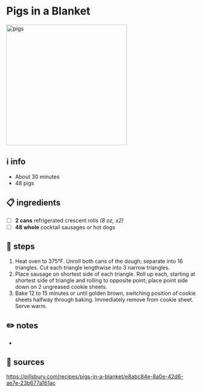 # Pigs in a Blanket
<img src="https://mojo.generalmills.com/api/public/content/v_6uAk24K0qHgQMuoSUHxw_gmi_hi_res_jpeg.jpeg" alt="pigs" width="320"/>  

## ℹ️ info
* About 30 minutes  
* 48 pigs  

## 📋 ingredients
- [ ] **2	cans**	refrigerated crescent rolls *(8 oz, x2)*
- [ ] **48	whole**	cocktail sausages or hot dogs

## 🔪 steps
1. Heat oven to 375°F. Unroll both cans of the dough; separate into 16 triangles. Cut each triangle lengthwise into 3 narrow triangles.
2. Place sausage on shortest side of each triangle. Roll up each, starting at shortest side of triangle and rolling to opposite point; place point side down on 2 ungreased cookie sheets.
3. Bake 12 to 15 minutes or until golden brown, switching position of cookie sheets halfway through baking. Immediately remove from cookie sheet. Serve warm.

## ✏️ notes
* 

## 🔗 sources
https://pillsbury.com/recipes/pigs-in-a-blanket/e8abc84e-8a0e-42d6-ae7e-23b677a161ac  

